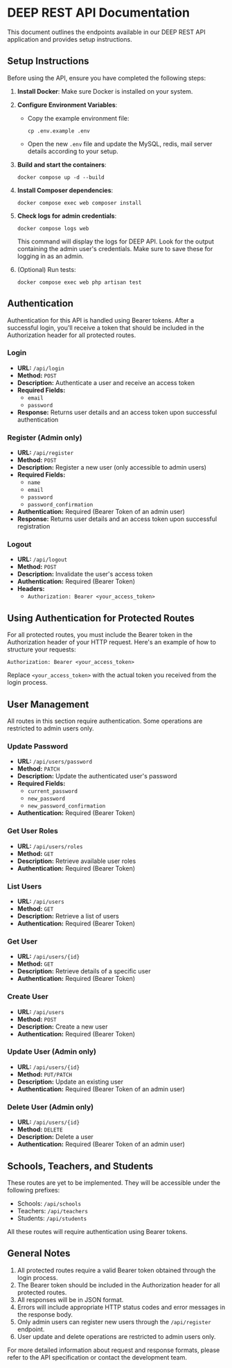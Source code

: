 # DEEP REST API Documentation

This document outlines the endpoints available in our DEEP REST API application and provides setup instructions.

## Setup Instructions

Before using the API, ensure you have completed the following steps:

1. **Install Docker**: Make sure Docker is installed on your system.

2. **Configure Environment Variables**:
   - Copy the example environment file:

     ```
     cp .env.example .env
     ```
   - Open the new `.env` file and update the MySQL, redis, mail server details according to your setup.

3. **Build and start the containers**:
   ```
   docker compose up -d --build
   ```

4. **Install Composer dependencies**:
   ```
   docker compose exec web composer install
   ```

5. **Check logs for admin credentials**:
   ```
   docker compose logs web
   ```
   This command will display the logs for DEEP API. Look for the output containing the admin user's credentials. Make sure to save these for logging in as an admin.

6. (Optional) Run tests:
   ```
   docker compose exec web php artisan test
   ```

## Authentication

Authentication for this API is handled using Bearer tokens. After a successful login, you'll receive a token that should be included in the Authorization header for all protected routes.

### Login

- **URL:** `/api/login`
- **Method:** `POST`
- **Description:** Authenticate a user and receive an access token
- **Required Fields:**
  - `email`
  - `password`
- **Response:** Returns user details and an access token upon successful authentication

### Register (Admin only)

- **URL:** `/api/register`
- **Method:** `POST`
- **Description:** Register a new user (only accessible to admin users)
- **Required Fields:**
  - `name`
  - `email`
  - `password`
  - `password_confirmation`
- **Authentication:** Required (Bearer Token of an admin user)
- **Response:** Returns user details and an access token upon successful registration

### Logout

- **URL:** `/api/logout`
- **Method:** `POST`
- **Description:** Invalidate the user's access token
- **Authentication:** Required (Bearer Token)
- **Headers:**
  - `Authorization: Bearer <your_access_token>`

## Using Authentication for Protected Routes

For all protected routes, you must include the Bearer token in the Authorization header of your HTTP request. Here's an example of how to structure your requests:

```
Authorization: Bearer <your_access_token>
```

Replace `<your_access_token>` with the actual token you received from the login process.

## User Management

All routes in this section require authentication. Some operations are restricted to admin users only.

### Update Password

- **URL:** `/api/users/password`
- **Method:** `PATCH`
- **Description:** Update the authenticated user's password
- **Required Fields:**
  - `current_password`
  - `new_password`
  - `new_password_confirmation`
- **Authentication:** Required (Bearer Token)

### Get User Roles

- **URL:** `/api/users/roles`
- **Method:** `GET`
- **Description:** Retrieve available user roles
- **Authentication:** Required (Bearer Token)

### List Users

- **URL:** `/api/users`
- **Method:** `GET`
- **Description:** Retrieve a list of users
- **Authentication:** Required (Bearer Token)

### Get User

- **URL:** `/api/users/{id}`
- **Method:** `GET`
- **Description:** Retrieve details of a specific user
- **Authentication:** Required (Bearer Token)

### Create User

- **URL:** `/api/users`
- **Method:** `POST`
- **Description:** Create a new user
- **Authentication:** Required (Bearer Token)

### Update User (Admin only)

- **URL:** `/api/users/{id}`
- **Method:** `PUT/PATCH`
- **Description:** Update an existing user
- **Authentication:** Required (Bearer Token of an admin user)

### Delete User (Admin only)

- **URL:** `/api/users/{id}`
- **Method:** `DELETE`
- **Description:** Delete a user
- **Authentication:** Required (Bearer Token of an admin user)

## Schools, Teachers, and Students

These routes are yet to be implemented. They will be accessible under the following prefixes:

- Schools: `/api/schools`
- Teachers: `/api/teachers`
- Students: `/api/students`

All these routes will require authentication using Bearer tokens.

## General Notes

1. All protected routes require a valid Bearer token obtained through the login process.
2. The Bearer token should be included in the Authorization header for all protected routes.
3. All responses will be in JSON format.
4. Errors will include appropriate HTTP status codes and error messages in the response body.
5. Only admin users can register new users through the `/api/register` endpoint.
6. User update and delete operations are restricted to admin users only.

For more detailed information about request and response formats, please refer to the API specification or contact the development team.